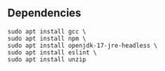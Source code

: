
## Dependencies
```
sudo apt install gcc \
sudo apt install npm \
sudo apt install openjdk-17-jre-headless \
sudo apt install eslint \
sudo apt install unzip
```

